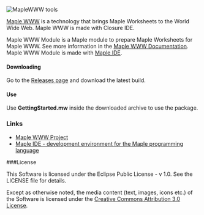 ![MapleWWW tools](http://digi-area.com/images/light/maplewww/logo.png)

[Maple WWW](http://digi-area.com/light/MapleWWW/) is a technology that brings Maple Worksheets to the World Wide Web. Maple WWW is made with Closure IDE. 

Maple WWW Module is a Maple module to prepare Maple Worksheets for Maple WWW. See more information in the [Maple WWW Documentation](http://digi-area.com/light/MapleWWW/guide/). Maple WWW Module is made with [Maple IDE](http://digi-area.com/CasStudio/Maple/).

#### Downloading

Go to the [Releases page](https://github.com/DigiArea/maple-www-module/releases) and download the latest build.

#### Use

Use **GettingStarted.mw** inside the downloaded archive to use the package.

### Links
 
 - [Maple WWW Project](http://digi-area.com/light/MapleWWW/)
 - [Maple IDE - development environment for the Maple programming language](http://digi-area.com/CasStudio/Maple/)

###License

This Software is licensed under the Eclipse Public License - v 1.0. See the LICENSE file for details.

Except as otherwise noted, the media content (text, images, icons etc.) of the Software is licensed under the 
[Creative Commons Attribution 3.0 License](http://creativecommons.org/licenses/by/3.0/).
